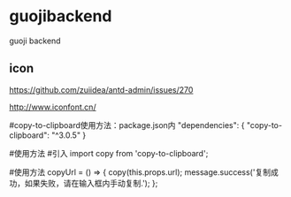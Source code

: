 # guojibackend

guoji backend

## icon

https://github.com/zuiidea/antd-admin/issues/270

http://www.iconfont.cn/


#copy-to-clipboard使用方法：package.json内
"dependencies": {
    "copy-to-clipboard": "^3.0.5"
}

#使用方法
#引入
import copy from 'copy-to-clipboard';

#使用方法
copyUrl = () => {
    copy(this.props.url);
    message.success('复制成功，如果失败，请在输入框内手动复制.');
};